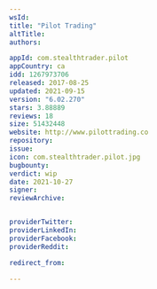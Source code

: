 ```yaml
---
wsId: 
title: "Pilot Trading"
altTitle: 
authors:

appId: com.stealthtrader.pilot
appCountry: ca
idd: 1267973706
released: 2017-08-25
updated: 2021-09-15
version: "6.02.270"
stars: 3.88889
reviews: 18
size: 51432448
website: http://www.pilottrading.co
repository: 
issue: 
icon: com.stealthtrader.pilot.jpg
bugbounty: 
verdict: wip
date: 2021-10-27
signer: 
reviewArchive:


providerTwitter: 
providerLinkedIn: 
providerFacebook: 
providerReddit: 

redirect_from:

---
```


